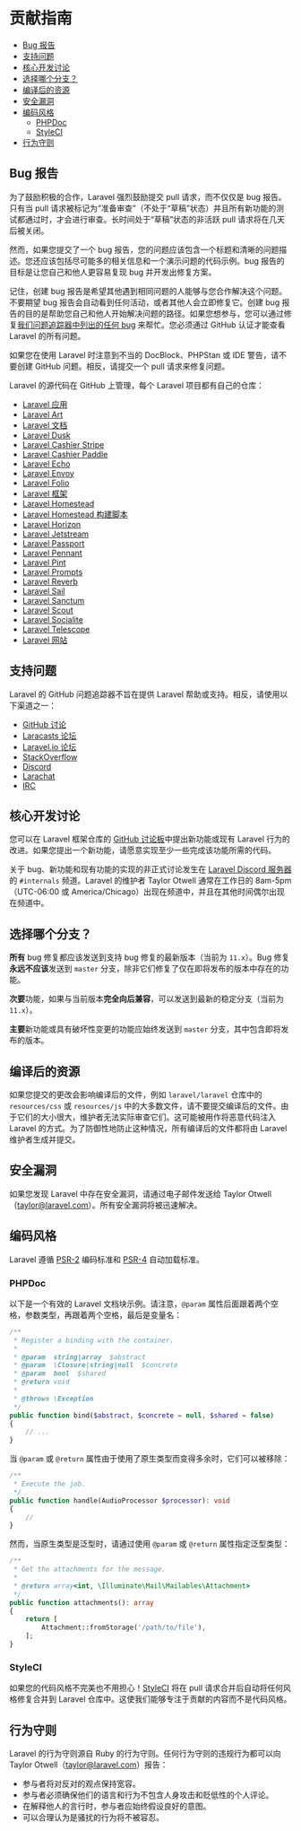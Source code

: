 # 贡献指南

- [Bug 报告](#bug-reports)
- [支持问题](#support-questions)
- [核心开发讨论](#core-development-discussion)
- [选择哪个分支？](#which-branch)
- [编译后的资源](#compiled-assets)
- [安全漏洞](#security-vulnerabilities)
- [编码风格](#coding-style)
  - [PHPDoc](#phpdoc)
  - [StyleCI](#styleci)
- [行为守则](#code-of-conduct)

## Bug 报告

为了鼓励积极的合作，Laravel 强烈鼓励提交 pull 请求，而不仅仅是 bug 报告。只有当 pull 请求被标记为“准备审查”（不处于“草稿”状态）并且所有新功能的测试都通过时，才会进行审查。长时间处于“草稿”状态的非活跃 pull 请求将在几天后被关闭。

然而，如果您提交了一个 bug 报告，您的问题应该包含一个标题和清晰的问题描述。您还应该包括尽可能多的相关信息和一个演示问题的代码示例。bug 报告的目标是让您自己和他人更容易复现 bug 并开发出修复方案。

记住，创建 bug 报告是希望其他遇到相同问题的人能够与您合作解决这个问题。不要期望 bug 报告会自动看到任何活动，或者其他人会立即修复它。创建 bug 报告的目的是帮助您自己和他人开始解决问题的路径。如果您想参与，您可以通过修复[我们问题追踪器中列出的任何 bug](https://github.com/issues?q=is%3Aopen+is%3Aissue+label%3Abug+user%3Alaravel) 来帮忙。您必须通过 GitHub 认证才能查看 Laravel 的所有问题。

如果您在使用 Laravel 时注意到不当的 DocBlock、PHPStan 或 IDE 警告，请不要创建 GitHub 问题。相反，请提交一个 pull 请求来修复问题。

Laravel 的源代码在 GitHub 上管理，每个 Laravel 项目都有自己的仓库：

- [Laravel 应用](https://github.com/laravel/laravel)
- [Laravel Art](https://github.com/laravel/art)
- [Laravel 文档](https://github.com/laravel/docs)
- [Laravel Dusk](https://github.com/laravel/dusk)
- [Laravel Cashier Stripe](https://github.com/laravel/cashier)
- [Laravel Cashier Paddle](https://github.com/laravel/cashier-paddle)
- [Laravel Echo](https://github.com/laravel/echo)
- [Laravel Envoy](https://github.com/laravel/envoy)
- [Laravel Folio](https://github.com/laravel/folio)
- [Laravel 框架](https://github.com/laravel/framework)
- [Laravel Homestead](https://github.com/laravel/homestead)
- [Laravel Homestead 构建脚本](https://github.com/laravel/settler)
- [Laravel Horizon](https://github.com/laravel/horizon)
- [Laravel Jetstream](https://github.com/laravel/jetstream)
- [Laravel Passport](https://github.com/laravel/passport)
- [Laravel Pennant](https://github.com/laravel/pennant)
- [Laravel Pint](https://github.com/laravel/pint)
- [Laravel Prompts](https://github.com/laravel/prompts)
- [Laravel Reverb](https://github.com/laravel/reverb)
- [Laravel Sail](https://github.com/laravel/sail)
- [Laravel Sanctum](https://github.com/laravel/sanctum)
- [Laravel Scout](https://github.com/laravel/scout)
- [Laravel Socialite](https://github.com/laravel/socialite)
- [Laravel Telescope](https://github.com/laravel/telescope)
- [Laravel 网站](https://github.com/laravel/laravel.com-next)

## 支持问题

Laravel 的 GitHub 问题追踪器不旨在提供 Laravel 帮助或支持。相反，请使用以下渠道之一：

- [GitHub 讨论](https://github.com/laravel/framework/discussions)
- [Laracasts 论坛](https://laracasts.com/discuss)
- [Laravel.io 论坛](https://laravel.io/forum)
- [StackOverflow](https://stackoverflow.com/questions/tagged/laravel)
- [Discord](https://discord.gg/laravel)
- [Larachat](https://larachat.co)
- [IRC](https://web.libera.chat/?nick=artisan&channels=#laravel)

## 核心开发讨论

您可以在 Laravel 框架仓库的 [GitHub 讨论板](https://github.com/laravel/framework/discussions)中提出新功能或现有 Laravel 行为的改进。如果您提出一个新功能，请愿意实现至少一些完成该功能所需的代码。

关于 bug、新功能和现有功能的实现的非正式讨论发生在 [Laravel Discord 服务器](https://discord.gg/laravel)的 `#internals` 频道。Laravel 的维护者 Taylor Otwell 通常在工作日的 8am-5pm（UTC-06:00 或 America/Chicago）出现在频道中，并且在其他时间偶尔出现在频道中。

## 选择哪个分支？

**所有** bug 修复都应该发送到支持 bug 修复的最新版本（当前为 `11.x`）。Bug 修复**永远不应该**发送到 `master` 分支，除非它们修复了仅在即将发布的版本中存在的功能。

**次要**功能，如果与当前版本**完全向后兼容**，可以发送到最新的稳定分支（当前为 `11.x`）。

**主要**新功能或具有破坏性变更的功能应始终发送到 `master` 分支，其中包含即将发布的版本。

## 编译后的资源

如果您提交的更改会影响编译后的文件，例如 `laravel/laravel` 仓库中的 `resources/css` 或 `resources/js` 中的大多数文件，请不要提交编译后的文件。由于它们的大小很大，维护者无法实际审查它们。这可能被用作将恶意代码注入 Laravel 的方式。为了防御性地防止这种情况，所有编译后的文件都将由 Laravel 维护者生成并提交。

## 安全漏洞

如果您发现 Laravel 中存在安全漏洞，请通过电子邮件发送给 Taylor Otwell（<a href="mailto:taylor@laravel.com">taylor@laravel.com</a>）。所有安全漏洞将被迅速解决。

## 编码风格

Laravel 遵循 [PSR-2](https://github.com/php-fig/fig-standards/blob/master/accepted/PSR-2-coding-style-guide.md) 编码标准和 [PSR-4](https://github.com/php-fig/fig-standards/blob/master/accepted/PSR-4-autoloader.md) 自动加载标准。

### PHPDoc

以下是一个有效的 Laravel 文档块示例。请注意，`@param` 属性后面跟着两个空格，参数类型，再跟着两个空格，最后是变量名：

```php
/**
 * Register a binding with the container.
 *
 * @param  string|array  $abstract
 * @param  \Closure|string|null  $concrete
 * @param  bool  $shared
 * @return void
 *
 * @throws \Exception
 */
public function bind($abstract, $concrete = null, $shared = false)
{
    // ...
}
```

当 `@param` 或 `@return` 属性由于使用了原生类型而变得多余时，它们可以被移除：

```php
/**
 * Execute the job.
 */
public function handle(AudioProcessor $processor): void
{
    //
}
```

然而，当原生类型是泛型时，请通过使用 `@param` 或 `@return` 属性指定泛型类型：

```php
/**
 * Get the attachments for the message.
 *
 * @return array<int, \Illuminate\Mail\Mailables\Attachment>
 */
public function attachments(): array
{
    return [
        Attachment::fromStorage('/path/to/file'),
    ];
}
```

### StyleCI

如果您的代码风格不完美也不用担心！[StyleCI](https://styleci.io/) 将在 pull 请求合并后自动将任何风格修复合并到 Laravel 仓库中。这使我们能够专注于贡献的内容而不是代码风格。

## 行为守则

Laravel 的行为守则源自 Ruby 的行为守则。任何行为守则的违规行为都可以向 Taylor Otwell（taylor@laravel.com）报告：

- 参与者将对反对的观点保持宽容。
- 参与者必须确保他们的语言和行为不包含人身攻击和贬低性的个人评论。
- 在解释他人的言行时，参与者应始终假设良好的意图。
- 可以合理认为是骚扰的行为将不被容忍。
